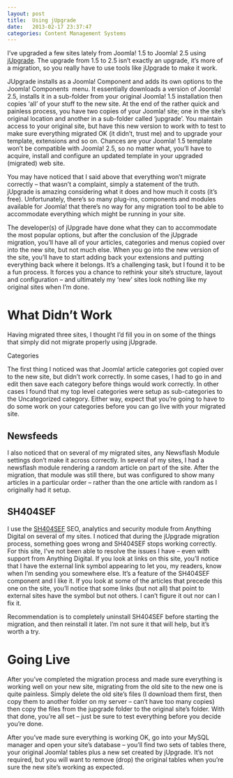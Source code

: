 ```yaml
---
layout: post
title:  Using jUpgrade
date:   2013-02-17 23:37:47
categories: Content Management Systems
---
```

I’ve upgraded a few sites lately from Joomla! 1.5 to Joomla! 2.5 using [jUpgrade](http://extensions.joomla.org/extensions/migration-a-conversion/joomla-migration/11658). The upgrade from 1.5 to 2.5 isn’t exactly an upgrade, it’s more of a migration, so you really have to use tools like jUpgrade to make it work.

JUpgrade installs as a Joomla! Component and adds its own options to the Joomla! Components  menu. It essentially downloads a version of Joomla! 2.5, installs it in a sub-folder from your original Joomla! 1.5 installation then copies ‘all’ of your stuff to the new site. At the end of the rather quick and painless process, you have two copies of your Joomla! site; one in the site’s original location and another in a sub-folder called ‘jupgrade’. You maintain access to your original site, but have this new version to work with to test to make sure everything migrated OK (it didn’t, trust me) and to upgrade your template, extensions and so on. Chances are your Joomla! 1.5 template won’t be compatible with Joomla! 2.5, so no matter what, you’ll have to acquire, install and configure an updated template in your upgraded (migrated) web site.

You may have noticed that I said above that everything won’t migrate correctly – that wasn’t a complaint, simply a statement of the truth. jUpgrade is amazing considering what it does and how much it costs (it’s free). Unfortunately, there’s so many plug-ins, components and modules available for Joomla! that there’s no way for any migration tool to be able to accommodate everything which might be running in your site.

The developer(s) of jUpgrade have done what they can to accommodate the most popular options, but after the conclusion of the jUpgrade migration, you’ll have all of your articles, categories and menus copied over into the new site, but not much else. When you go into the new version of the site, you’ll have to start adding back your extensions and putting everything back where it belongs. It’s a challenging task, but I found it to be a fun process. It forces you a chance to rethink your site’s structure, layout and configuration – and ultimately my ‘new’ sites look nothing like my original sites when I’m done.

What Didn’t Work
================

Having migrated three sites, I thought I’d fill you in on some of the things that simply did not migrate properly using jUpgrade.

Categories

The first thing I noticed was that Joomla! article categories got copied over to the new site, but didn’t work correctly. In some cases, I had to go in and edit then save each category before things would work correctly. In other cases I found that my top level categories were setup as sub-categories to the Uncategorized category. Either way, expect that you’re going to have to do some work on your categories before you can go live with your migrated site.

Newsfeeds
---------

I also noticed that on several of my migrated sites, any Newsflash Module settings don’t make it across correctly. In several of my sites, I had a newsflash module rendering a random article on part of the site. After the migration, that module was still there, but was configured to show many articles in a particular order – rather than the one article with random as I originally had it setup.

SH404SEF
--------

I use the [SH404SEF](http://anything-digital.com/sh404sef/seo-analytics-and-security-for-joomla.html) SEO, analytics and security module from Anything Digital on several of my sites. I noticed that during the jUpgrade migration process, something goes wrong and SH404SEF stops working correctly. For this site, I’ve not been able to resolve the issues I have – even with support from Anything Digital. If you look at links on this site, you’ll notice that I have the external link symbol appearing to let you, my readers, know when I’m sending you somewhere else. It’s a feature of the SH404SEF component and I like it. If you look at some of the articles that precede this one on the site, you’ll notice that some links (but not all) that point to external sites have the symbol but not others. I can’t figure it out nor can I fix it.

Recommendation is to completely uninstall SH404SEF before starting the migration, and then reinstall it later. I’m not sure it that will help, but it’s worth a try.

Going Live
==========

After you’ve completed the migration process and made sure everything is working well on your new site, migrating from the old site to the new one is quite painless. Simply delete the old site’s files (I download them first, then copy them to another folder on my server – can’t have too many copies) then copy the files from the jupgrade folder to the original site’s folder. With that done, you’re all set – just be sure to test everything before you decide you’re done.

After you’ve made sure everything is working OK, go into your MySQL manager and open your site’s database – you’ll find two sets of tables there, your original Joomla! tables plus a new set created by jUpgrade. It’s not required, but you will want to remove (drop) the original tables when you’re sure the new site’s working as expected.